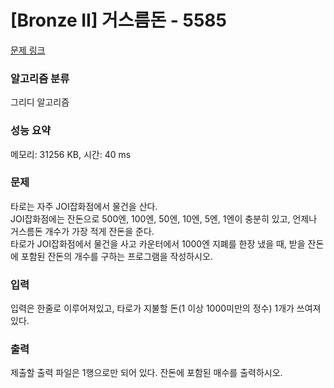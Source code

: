 # [Bronze II] 거스름돈 - 5585

[문제 링크](https://www.acmicpc.net/problem/5585) 

### 알고리즘 분류

그리디 알고리즘

### 성능 요약

메모리: 31256 KB, 시간: 40 ms

### 문제
타로는 자주 JOI잡화점에서 물건을 산다. </br>
JOI잡화점에는 잔돈으로 500엔, 100엔, 50엔, 10엔, 5엔, 1엔이 충분히 있고, 언제나 거스름돈 개수가 가장 적게 잔돈을 준다. </br>
타로가 JOI잡화점에서 물건을 사고 카운터에서 1000엔 지폐를 한장 냈을 때, 받을 잔돈에 포함된 잔돈의 개수를 구하는 프로그램을 작성하시오.

### 입력
입력은 한줄로 이루어져있고, 타로가 지불할 돈(1 이상 1000미만의 정수) 1개가 쓰여져있다.

### 출력
제출할 출력 파일은 1행으로만 되어 있다. 잔돈에 포함된 매수를 출력하시오.